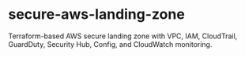 # secure-aws-landing-zone
Terraform-based AWS secure landing zone with VPC, IAM, CloudTrail, GuardDuty, Security Hub, Config, and CloudWatch monitoring.
